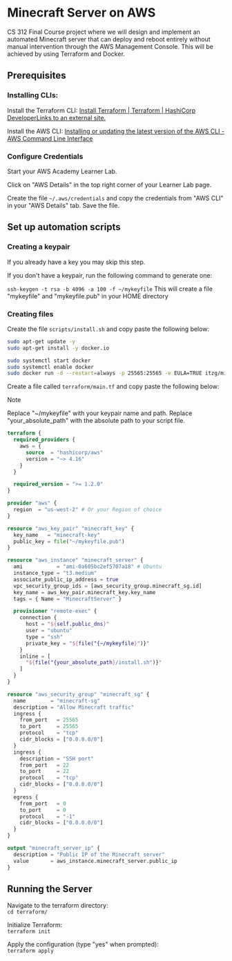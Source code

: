 # Minecraft Server on AWS
CS 312 Final Course project where we will design and implement an automated Minecraft server that can deploy and reboot entirely without manual intervention through the AWS Management Console. This will be achieved by using Terraform and Docker.

## Prerequisites
### Installing CLIs:

Install the Terraform CLI: [Install Terraform | Terraform | HashiCorp DeveloperLinks to an external site.](https://developer.hashicorp.com/terraform/tutorials/aws-get-started/install-cli)

Install the AWS CLI: [Installing or updating the latest version of the AWS CLI - AWS Command Line Interface](https://docs.aws.amazon.com/cli/latest/userguide/getting-started-install.html)

### Configure Credentials
Start your AWS Academy Learner Lab.

Click on "AWS Details" in the top right corner of your Learner Lab page.

Create the file `~/.aws/credentials` and copy the credentials from "AWS CLI" in your "AWS Details" tab. Save the file.

## Set up automation scripts
### Creating a keypair
If you already have a key you may skip this step.

If you don't have a keypair, run the following command to generate one:

`ssh-keygen -t rsa -b 4096 -a 100 -f ~/mykeyfile`
This will create a file "mykeyfile" and "mykeyfile.pub" in your HOME directory


### Creating files
Create the file `scripts/install.sh` and copy paste the following below:
``` sh
sudo apt-get update -y
sudo apt-get install -y docker.io

sudo systemctl start docker
sudo systemctl enable docker
sudo docker run -d --restart=always -p 25565:25565 -e EULA=TRUE itzg/minecraft-server
```

Create a file called `terraform/main.tf` and copy paste the following below:

>[!NOTE]  
> Replace "~/mykeyfile" with your keypair name and path. Replace "your_absolute_path" with the absolute path to your script file.

``` tf
terraform {
  required_providers {
    aws = {
      source  = "hashicorp/aws"
      version = "~> 4.16"
    }
  }

  required_version = ">= 1.2.0"
}

provider "aws" {
  region  = "us-west-2" # Or your Region of choice
}

resource "aws_key_pair" "minecraft_key" {
  key_name   = "minecraft-key"
  public_key = file("~/mykeyfile.pub")
}

resource "aws_instance" "minecraft_server" {
  ami           = "ami-0a605bc2ef5707a18" # Ubuntu
  instance_type = "t3.medium"
  associate_public_ip_address = true
  vpc_security_group_ids = [aws_security_group.minecraft_sg.id]
  key_name = aws_key_pair.minecraft_key.key_name
  tags = { Name = "MinecraftServer" }

  provisioner "remote-exec" {
    connection {
      host = "${self.public_dns}"
      user = "ubuntu"
      type = "ssh"
      private_key = "${file("{~/mykeyfile}")}"
    }
    inline = [
      "${file("{your_absolute_path}/install.sh")}"
    ]
  }
}

resource "aws_security_group" "minecraft_sg" {
  name        = "minecraft-sg"
  description = "Allow Minecraft traffic"
  ingress {
    from_port   = 25565
    to_port     = 25565
    protocol    = "tcp"
    cidr_blocks = ["0.0.0.0/0"]
  }
  ingress {
    description = "SSH port"
    from_port   = 22
    to_port     = 22
    protocol    = "tcp"
    cidr_blocks = ["0.0.0.0/0"]
  }
  egress {
    from_port   = 0
    to_port     = 0
    protocol    = "-1"
    cidr_blocks = ["0.0.0.0/0"]
  }
}

output "minecraft_server_ip" {
  description = "Public IP of the Minecraft server"
  value       = aws_instance.minecraft_server.public_ip
}
```

## Running the Server
Navigate to the terraform directory:  
`cd terraform/`

Initialize Terraform:  
`terraform init`

Apply the configuration (type "yes" when prompted):  
`terraform apply`
